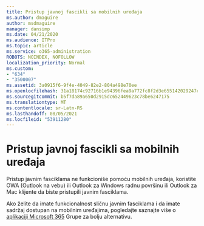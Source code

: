 ```yaml
---
title: Pristup javnoj fascikli sa mobilnih uređaja
ms.author: dmaguire
author: msdmaguire
manager: dansimp
ms.date: 04/21/2020
ms.audience: ITPro
ms.topic: article
ms.service: o365-administration
ROBOTS: NOINDEX, NOFOLLOW
localization_priority: Normal
ms.custom:
- "634"
- "3500007"
ms.assetid: 3a0915f6-9f4e-4049-82e2-804a498e70ee
ms.openlocfilehash: 31a18174c92716b1e94396fea9a772fc8f2d3e655142029247e6e99dae18b03a
ms.sourcegitcommit: b5f7da89a650d2915dc652449623c78be6247175
ms.translationtype: MT
ms.contentlocale: sr-Latn-RS
ms.lasthandoff: 08/05/2021
ms.locfileid: "53911280"
---
```

# <a name="public-folder-access-from-mobile-devices"></a>Pristup javnoj fascikli sa mobilnih uređaja

Pristup javnim fasciklama ne funkcioniše pomoću mobilnih uređaja, koristite OWA (Outlook na vebu) ili Outlook za Windows radnu površinu ili Outlook za Mac klijente da biste pristupili javnim fasciklama.

Ako želite da imate funkcionalnost sličnu javnim fasciklama i da imate sadržaj dostupan na mobilnim uređajima, pogledajte saznajte više o [aplikaciji Microsoft 365](https://support.office.com/article/learn-about-office-365-groups-b565caa1-5c40-40ef-9915-60fdb2d97fa2) Grupe za bolju alternativu.
  